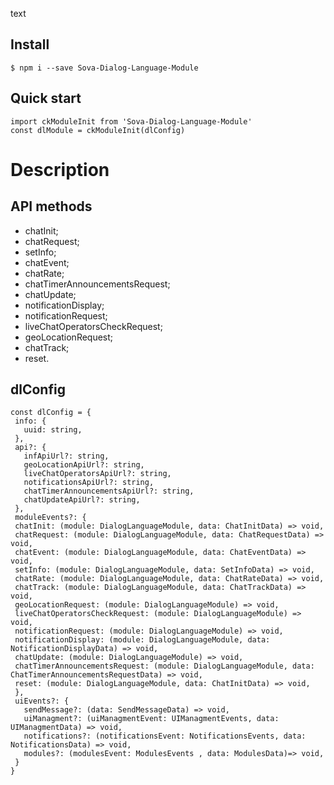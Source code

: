 text

## Install
`$ npm i --save Sova-Dialog-Language-Module`   

## Quick start
```
import ckModuleInit from 'Sova-Dialog-Language-Module'   
const dlModule = ckModuleInit(dlConfig)   
 ```
 
 # Description
 ## API methods
 
* chatInit;
* chatRequest;
* setInfo;
* chatEvent;
* chatRate;
* chatTimerAnnouncementsRequest;
* chatUpdate;
* notificationDisplay;
* notificationRequest;
* liveChatOperatorsCheckRequest;
* geoLocationRequest;
* chatTrack;
* reset.
 
 ## dlConfig
 ```
 const dlConfig = {
  info: {
    uuid: string,
  },
  api?: {
    infApiUrl?: string,
    geoLocationApiUrl?: string,
    liveChatOperatorsApiUrl?: string,
    notificationsApiUrl?: string,
    chatTimerAnnouncementsApiUrl?: string,
    chatUpdateApiUrl?: string,
  },
  moduleEvents?: {
  chatInit: (module: DialogLanguageModule, data: ChatInitData) => void,
  chatRequest: (module: DialogLanguageModule, data: ChatRequestData) => void,
  chatEvent: (module: DialogLanguageModule, data: ChatEventData) => void,
  setInfo: (module: DialogLanguageModule, data: SetInfoData) => void,
  chatRate: (module: DialogLanguageModule, data: ChatRateData) => void,
  chatTrack: (module: DialogLanguageModule, data: ChatTrackData) => void,
  geoLocationRequest: (module: DialogLanguageModule) => void,
  liveChatOperatorsCheckRequest: (module: DialogLanguageModule) => void,
  notificationRequest: (module: DialogLanguageModule) => void,
  notificationDisplay: (module: DialogLanguageModule, data: NotificationDisplayData) => void,
  chatUpdate: (module: DialogLanguageModule) => void,
  chatTimerAnnouncementsRequest: (module: DialogLanguageModule, data: ChatTimerAnnouncementsRequestData) => void,
  reset: (module: DialogLanguageModule, data: ChatInitData) => void,
  },
  uiEvents?: {
    sendMessage?: (data: SendMessageData) => void,
    uiManagment?: (uiManagmentEvent: UIManagmentEvents, data: UIManagmentData) => void,
    notifications?: (notificationsEvent: NotificationsEvents, data: NotificationsData) => void,
    modules?: (modulesEvent: ModulesEvents , data: ModulesData)=> void,
  }
}
```

